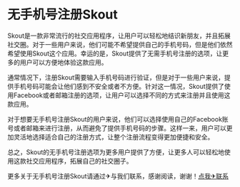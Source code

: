 # 无手机号注册Skout

Skout是一款非常流行的社交应用程序，让用户可以轻松地结识新朋友，并且拓展社交圈。对于一些用户来说，他们可能不希望提供自己的手机号码，但是他们依然希望使用Skout这个应用。幸运的是，Skout提供了无需手机号注册的选项，让更多的用户可以方便地体验这款应用。

通常情况下，注册Skout需要输入手机号码进行验证，但是对于一些用户来说，提供手机号码可能会让他们感到不安全或者不方便。针对这一情况，Skout提供了使用Facebook或者邮箱注册的选项，让用户可以选择不同的方式来注册并且使用这款应用。

对于想要无手机号注册Skout的用户来说，他们可以选择使用自己的Facebook账号或者邮箱来进行注册，从而避免了提供手机号码的步骤。这样一来，用户可以更加灵活地选择适合自己的注册方式，让整个注册流程变得更加便捷和安全。

总之，Skout的无手机号注册选项为更多用户提供了方便，让更多人可以轻松地使用这款社交应用程序，拓展自己的社交圈子。

更多关于无手机号注册Skout请通过✈与我们联系，感谢阅读，谢谢！[点我✈联系](https://www.k02.cc)
